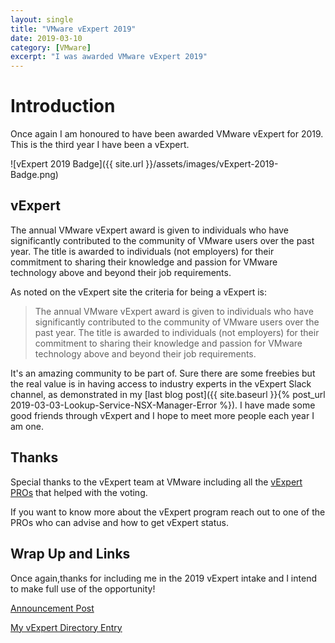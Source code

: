 ```yaml
---
layout: single
title: "VMware vExpert 2019"
date: 2019-03-10
category: [VMware]
excerpt: "I was awarded VMware vExpert 2019"
---
```

# Introduction

Once again I am honoured to have been awarded VMware vExpert for 2019. This is the third year I have been a vExpert.

![vExpert 2019 Badge]({{ site.url }}/assets/images/vExpert-2019-Badge.png)

## vExpert

The annual VMware vExpert award is given to individuals who have significantly contributed to the community of VMware users over the past year. The title is awarded to individuals (not employers) for their commitment to sharing their knowledge and passion for VMware technology above and beyond their job requirements.

As noted on the vExpert site the criteria for being a vExpert is:

> The annual VMware vExpert award is given to individuals who have significantly contributed to the community of VMware users over the past year. The title is awarded to individuals (not employers) for their commitment to sharing their knowledge and passion for VMware technology above and beyond their job requirements.

It's an amazing community to be part of. Sure there are some freebies but the real value is in having access to industry experts in the vExpert Slack channel, as demonstrated in my [last blog post]({{ site.baseurl }}{% post_url 2019-03-03-Lookup-Service-NSX-Manager-Error %}). I have made some good friends through vExpert and I hope to meet more people each year I am one.

## Thanks

Special thanks to the vExpert team at VMware including all the [vExpert PROs](https://blogs.vmware.com/vexpert/2018/10/10/vmware-vexpert-pro-program-launch/) that helped with the voting.

If you want to know more about the vExpert program reach out to one of the PROs who can advise and how to get vExpert status.

## Wrap Up and Links

Once again,thanks for including me in the 2019 vExpert intake and I intend to make full use of the opportunity!

[Announcement Post](https://blogs.vmware.com/vexpert/2019/03/07/vexpert-2019-award-announcement/)

[My vExpert Directory Entry](https://vexpert.vmware.com/directory/978)